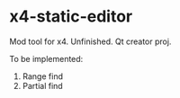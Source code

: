 # x4-static-editor
Mod tool for x4. Unfinished. 
Qt creator proj.  

To be implemented:


1. Range find
2. Partial find

